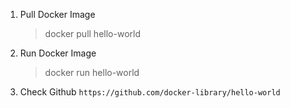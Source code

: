 1. Pull Docker Image
    > docker pull hello-world
2. Run Docker Image
    > docker run hello-world
3. Check Github
`https://github.com/docker-library/hello-world`